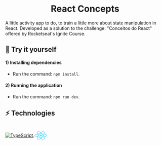 <h1 align=center>React Concepts</h1>

A little activity app to do, to train a little more about state manipulation in React. Developed as a solution to the challenge: "Conceitos do React" offered by Rocketseat's Ignite Course.

## :rocket: Try it yourself
#### 1) Installing dependencies
- Run the command: ``npm install``.

#### 2) Running the application
- Run the command: ``npm run dev``.

## :zap: Technologies
  <div style="display: inline_block"><br>
  <a href="https://www.typescriptlang.org/" title="TypeScript">
     <img align="center" alt="TypeScript" height="30" width="40" src="https://cdn.jsdelivr.net/gh/devicons/devicon/icons/typescript/typescript-original.svg">
   </a>
   <a href="https://reactjs.org/" title="ReactJS">
    <img align="center" alt="ReactJS" height="30" width="40" src="https://raw.githubusercontent.com/devicons/devicon/master/icons/react/react-original.svg">
   </a>
  </div>

